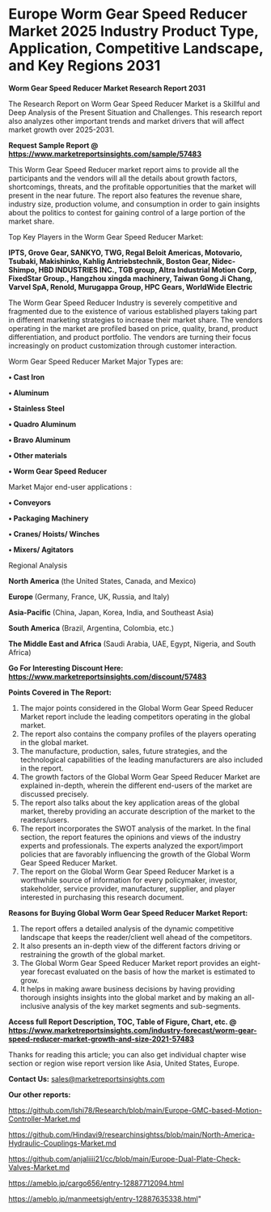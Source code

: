 # Europe Worm Gear Speed Reducer Market 2025 Industry Product Type, Application, Competitive Landscape, and Key Regions 2031

<strong>Worm Gear Speed Reducer Market Research Report 2031</strong>

The Research Report on Worm Gear Speed Reducer Market is a Skillful and Deep Analysis of the Present Situation and Challenges. This research report also analyzes other important trends and market drivers that will affect market growth over 2025-2031.

<strong>Request Sample Report @ <a href=https://www.marketreportsinsights.com/sample/57483>https://www.marketreportsinsights.com/sample/57483</a></strong>

This Worm Gear Speed Reducer market report aims to provide all the participants and the vendors will all the details about growth factors, shortcomings, threats, and the profitable opportunities that the market will present in the near future. The report also features the revenue share, industry size, production volume, and consumption in order to gain insights about the politics to contest for gaining control of a large portion of the market share.

Top Key Players in the Worm Gear Speed Reducer Market:

<strong>IPTS, Grove Gear, SANKYO, TWG, Regal Beloit Americas, Motovario, Tsubaki, Makishinko, Kahlig Antriebstechnik, Boston Gear, Nidec-Shimpo, HBD INDUSTRIES INC., TGB group, Altra Industrial Motion Corp, FixedStar Group., Hangzhou xingda machinery, Taiwan Gong Ji Chang, Varvel SpA, Renold, Murugappa Group, HPC Gears, WorldWide Electric</strong>

The Worm Gear Speed Reducer Industry is severely competitive and fragmented due to the existence of various established players taking part in different marketing strategies to increase their market share. The vendors operating in the market are profiled based on price, quality, brand, product differentiation, and product portfolio. The vendors are turning their focus increasingly on product customization through customer interaction.

Worm Gear Speed Reducer Market Major Types are:

<strong>• Cast Iron

• Aluminum

• Stainless Steel

• Quadro Aluminum

• Bravo Aluminum

• Other materials

• Worm Gear Speed Reducer</strong>

Market Major end-user applications :

<strong>• Conveyors

• Packaging Machinery

• Cranes/ Hoists/ Winches

• Mixers/ Agitators</strong>

Regional Analysis

</u><strong><b>North America</b></strong> (the United States, Canada, and Mexico)

<strong><b>Europe </b></strong>(Germany, France, UK, Russia, and Italy)

<strong><b>Asia-Pacific</b></strong> (China, Japan, Korea, India, and Southeast Asia)

<strong><b>South America</b></strong> (Brazil, Argentina, Colombia, etc.)

<strong><b>The Middle East and Africa</b></strong> (Saudi Arabia, UAE, Egypt, Nigeria, and South Africa)

<strong>Go For Interesting Discount Here: <a href=https://www.marketreportsinsights.com/discount/57483>https://www.marketreportsinsights.com/discount/57483</a></strong>

<strong>Points Covered in The Report:</strong>
<ol>
  <li>The major points considered in the Global Worm Gear Speed Reducer Market report include the leading competitors operating in the global market.</li>
  <li>The report also contains the company profiles of the players operating in the global market.</li>
  <li>The manufacture, production, sales, future strategies, and the technological capabilities of the leading manufacturers are also included in the report.</li>
  <li>The growth factors of the Global Worm Gear Speed Reducer Market are explained in-depth, wherein the different end-users of the market are discussed precisely.</li>
  <li>The report also talks about the key application areas of the global market, thereby providing an accurate description of the market to the readers/users.</li>
  <li>The report incorporates the SWOT analysis of the market. In the final section, the report features the opinions and views of the industry experts and professionals. The experts analyzed the export/import policies that are favorably influencing the growth of the Global Worm Gear Speed Reducer Market.</li>
  <li>The report on the Global Worm Gear Speed Reducer Market is a worthwhile source of information for every policymaker, investor, stakeholder, service provider, manufacturer, supplier, and player interested in purchasing this research document.</li>
</ol>
<strong>Reasons for Buying Global Worm Gear Speed Reducer Market Report:</strong>

<ol>
  <li>The report offers a detailed analysis of the dynamic competitive landscape that keeps the reader/client well ahead of the competitors.</li>
  <li>It also presents an in-depth view of the different factors driving or restraining the growth of the global market.</li>
  <li>The Global Worm Gear Speed Reducer Market report provides an eight-year forecast evaluated on the basis of how the market is estimated to grow.</li>
  <li>It helps in making aware business decisions by having providing thorough insights insights into the global market and by making an all-inclusive analysis of the key market segments and sub-segments.</li>
</ol>
<strong>Access full Report Description, TOC, Table of Figure, Chart, etc. @ <a href=https://www.marketreportsinsights.com/industry-forecast/worm-gear-speed-reducer-market-growth-and-size-2021-57483>https://www.marketreportsinsights.com/industry-forecast/worm-gear-speed-reducer-market-growth-and-size-2021-57483</a></strong>


Thanks for reading this article; you can also get individual chapter wise section or region wise report version like Asia, United States, Europe.

<strong>Contact Us:</strong>
sales@marketreportsinsights.com

<strong>Our other reports:</strong>

<a href=https://github.com/Ishi78/Research/blob/main/Europe-GMC-based-Motion-Controller-Market.md>https://github.com/Ishi78/Research/blob/main/Europe-GMC-based-Motion-Controller-Market.md</a>

<a href=https://github.com/Hindavi9/researchinsightss/blob/main/North-America-Hydraulic-Couplings-Market.md>https://github.com/Hindavi9/researchinsightss/blob/main/North-America-Hydraulic-Couplings-Market.md</a>

<a href=https://github.com/anjaliiii21/cc/blob/main/Europe-Dual-Plate-Check-Valves-Market.md>https://github.com/anjaliiii21/cc/blob/main/Europe-Dual-Plate-Check-Valves-Market.md</a>

<a href=https://ameblo.jp/cargo656/entry-12887712094.html>https://ameblo.jp/cargo656/entry-12887712094.html</a>

<a href=https://ameblo.jp/manmeetsigh/entry-12887635338.html>https://ameblo.jp/manmeetsigh/entry-12887635338.html</a>"
